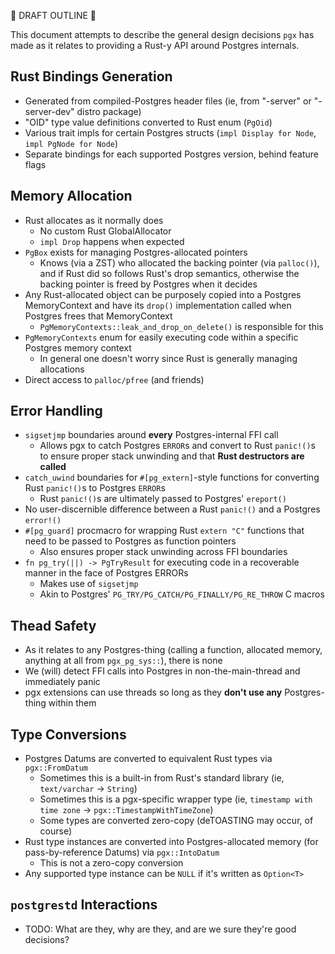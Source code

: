 🚨 DRAFT OUTLINE 🚨

This document attempts to describe the general design decisions `pgx` has made as it relates to providing a Rust-y API
around Postgres internals.
 
## Rust Bindings Generation

- Generated from compiled-Postgres header files (ie, from "-server" or "-server-dev" distro package)
- "OID" type value definitions converted to Rust enum (`PgOid`)
- Various trait impls for certain Postgres structs (`impl Display for Node`, `impl PgNode for Node`)
- Separate bindings for each supported Postgres version, behind feature flags

## Memory Allocation

- Rust allocates as it normally does
  - No custom Rust GlobalAllocator
  - `impl Drop` happens when expected
- `PgBox` exists for managing Postgres-allocated pointers
  - Knows (via a ZST) who allocated the backing pointer (via `palloc()`), and if Rust did so follows Rust's drop semantics, otherwise the backing pointer is freed by Postgres when it decides
- Any Rust-allocated object can be purposely copied into a Postgres MemoryContext and have its `drop()` implementation called when Postgres frees that MemoryContext
  - `PgMemoryContexts::leak_and_drop_on_delete()` is responsible for this
- `PgMemoryContexts` enum for easily executing code within a specific Postgres memory context
  - In general one doesn't worry since Rust is generally managing allocations 
- Direct access to `palloc/pfree` (and friends)

## Error Handling

- `sigsetjmp` boundaries around **every** Postgres-internal FFI call
  - Allows pgx to catch Postgres `ERROR`s and convert to Rust `panic!()`s to ensure proper stack unwinding and that **Rust destructors are called**
- `catch_uwind` boundaries for `#[pg_extern]`-style functions for converting Rust `panic!()`s to Postgres `ERROR`s
  - Rust `panic!()`s are ultimately passed to Postgres' `ereport()`
- No user-discernible difference between a Rust `panic!()` and a Postgres `error!()`
- `#[pg_guard]` procmacro for wrapping Rust `extern "C"` functions that need to be passed to Postgres as function pointers
  - Also ensures proper stack unwinding across FFI boundaries
- `fn pg_try(||) -> PgTryResult` for executing code in a recoverable manner in the face of Postgres ERRORs
  - Makes use of `sigsetjmp`
  - Akin to Postgres' `PG_TRY/PG_CATCH/PG_FINALLY/PG_RE_THROW` C macros
  
## Thead Safety

- As it relates to any Postgres-thing (calling a function, allocated memory, anything at all from `pgx_pg_sys::`), there is none
- We (will) detect FFI calls into Postgres in non-the-main-thread and immediately panic
- pgx extensions can use threads so long as they **don't use any** Postgres-thing within them

## Type Conversions

- Postgres Datums are converted to equivalent Rust types via `pgx::FromDatum`
  - Sometimes this is a built-in from Rust's standard library (ie, `text/varchar` -> `String`)
  - Sometimes this is a pgx-specific wrapper type (ie, `timestamp with time zone` -> `pgx::TimestampWithTimeZone`)
  - Some types are converted zero-copy (deTOASTING may occur, of course)
- Rust type instances are converted into Postgres-allocated memory (for pass-by-reference Datums) via `pgx::IntoDatum`
  - This is not a zero-copy conversion
- Any supported type instance can be `NULL` if it's written as `Option<T>`

## `postgrestd` Interactions

- TODO:  What are they, why are they, and are we sure they're good decisions?